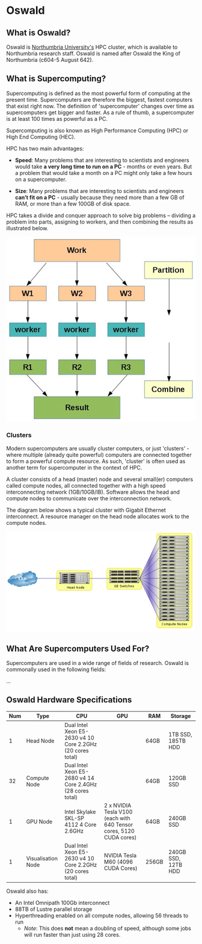 # Oswald

## What is Oswald?

Oswald is [Northumbria University's](https://www.northumbria.ac.uk) HPC cluster, which is available to Northumbria research staff. Oswald is named after Oswald the King of Northumbria (c604-5 August 642).

## What is Supercomputing?

Supercomputing is defined as the most powerful form of computing at the present time. Supercomputers are therefore the biggest, fastest computers that exist right now. The definition of 'supercomputer' changes over time as supercomputers get bigger and faster. As a rule of thumb, a supercomputer is at least 100 times as powerful as a PC.

Supercomputing is also known as High Performance Computing (HPC) or High End Computing (HEC).

HPC has two main advantages:

- **Speed**: Many problems that are interesting to scientists and engineers would take **a very long time to run on a PC** - months or even years. But a problem that would take a month on a PC might only take a few hours on a supercomputer.

- **Size**: Many problems that are interesting to scientists and engineers **can’t fit on a PC** - usually because they need more than a few GB of RAM, or more than a few 100GB of disk space.

HPC takes a divide and conquer approach to solve big problems – dividing a problem into parts, assigning to workers, and then combining the results as illustrated below.

![divide and conquer approach in HPC](/assets/images/dac-hpc-illustration.png)

### Clusters

Modern supercomputers are usually cluster computers, or just 'clusters' - where multiple (already quite powerful) computers are connected together to form a powerful compute resource. As such, 'cluster' is often used as another term for supercomputer in the context of HPC.

A cluster consists of a head (master) node and several small(er) computers called compute nodes, all connected together with a high speed interconnecting network (1GB/10GB/IB). Software allows the head and compute nodes to communicate over the interconnection network.

The diagram below shows a typical cluster with Gigabit Ethernet interconnect. A resource manager on the head node allocates work to the compute nodes.

![HPC cluster diagram](/assets/images/hpc-cluster.png)

## What Are Supercomputers Used For?

Supercomputers are used in a wide range of fields of research. Oswald is commonally used in the following fields:

...

## Oswald Hardware Specifications

| Num | Type               | CPU                                                        | GPU                                                                 | RAM   | Storage             |
|-----|--------------------|------------------------------------------------------------|---------------------------------------------------------------------|-------|---------------------|
| 1   | Head Node          | Dual Intel Xeon E5-2630 v4 10 Core 2.2GHz (20 cores total) |                                                                     | 64GB  | 1TB SSD, 185TB HDD  |
| 32  | Compute Node       | Dual Intel Xeon E5-2680 v4 14 Core 2.4GHz (28 cores total) |                                                                     | 64GB  | 120GB SSD           |
| 1   | GPU Node           | Intel Skylake SKL-SP 4112 4 Core 2.6GHz                    | 2 x NVIDIA Tesla V100 (each with 640 Tensor cores, 5120 CUDA cores) | 64GB  | 240GB SSD           |
| 1   | Visualisation Node | Dual Intel Xeon E5-2630 v4 10 Core 2.2GHz (20 cores total) | NVIDIA Tesla M60 (4096 CUDA Cores)                                  | 256GB | 240GB SSD, 12TB HDD |

Oswald also has:

- An Intel Omnipath 100Gb interconnect
- 88TB of Lustre parallel storage
- Hyperthreading enabled on all compute nodes, allowing 56 threads to run
    - *Note*: This does **not** mean a doubling of speed, although some jobs will run faster than just using 28 cores.
